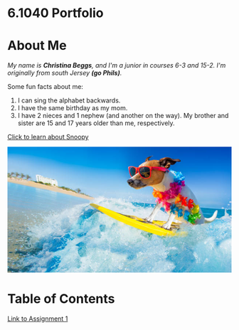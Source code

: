 # 6.1040 Portfolio

# About Me
*My name is **Christina Beggs**, and I'm a junior in courses 6-3 and 15-2. I'm originally from south Jersey **(go Phils)**.*

Some fun facts about me:
1. I can sing the alphabet backwards.
2. I have the same birthday as my mom.
3. I have 2 nieces and 1 nephew (and another on the way). My brother and sister are 15 and 17 years older than me, respectively.

[Click to learn about Snoopy](https://peanuts.fandom.com/wiki/Snoopy)

![fun photo](assets/fun.jpg)

# Table of Contents
[Link to Assignment 1](assignments/assignment1.md)
